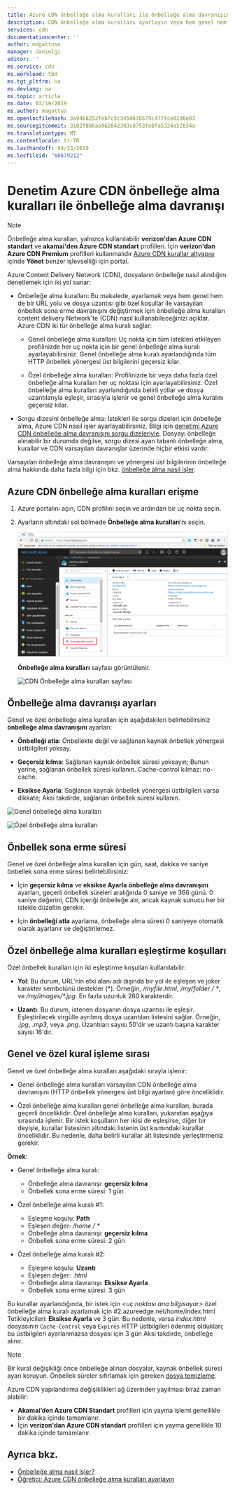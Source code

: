 ```yaml
---
title: Azure CDN önbelleğe alma kuralları ile önbelleğe alma davranışını denetleme | Microsoft Docs
description: CDN önbelleğe alma kuralları ayarlayın veya hem genel hem de bir URL yolu ve dosya uzantıları gibi koşullarla varsayılan önbellek sona erme davranışını değiştirmek için kullanabilirsiniz.
services: cdn
documentationcenter: ''
author: mdgattuso
manager: danielgi
editor: ''
ms.service: cdn
ms.workload: tbd
ms.tgt_pltfrm: na
ms.devlang: na
ms.topic: article
ms.date: 03/19/2019
ms.author: magattus
ms.openlocfilehash: 3a94b8252feb7c5c345d678579c477fce02d6e03
ms.sourcegitcommit: 3102f886aa962842303c8753fe8fa5324a52834a
ms.translationtype: MT
ms.contentlocale: tr-TR
ms.lasthandoff: 04/23/2019
ms.locfileid: "60679212"
---
```

# <a name="control-azure-cdn-caching-behavior-with-caching-rules"></a>Denetim Azure CDN önbelleğe alma kuralları ile önbelleğe alma davranışı

> [!NOTE] 
> Önbelleğe alma kuralları, yalnızca kullanılabilir **verizon'dan Azure CDN standart** ve **akamai'den Azure CDN standart** profilleri. İçin **verizon'dan Azure CDN Premium** profilleri kullanmalıdır [Azure CDN kurallar altyapısı](cdn-rules-engine.md) içinde **Yönet** benzer işlevselliği için portal.
 
Azure Content Delivery Network (CDN), dosyaların önbelleğe nasıl alındığını denetlemek için iki yol sunar: 

- Önbelleğe alma kuralları: Bu makalede, ayarlamak veya hem genel hem de bir URL yolu ve dosya uzantısı gibi özel koşullar ile varsayılan önbellek sona erme davranışını değiştirmek için önbelleğe alma kuralları content delivery Network'te (CDN) nasıl kullanabileceğinizi açıklar. Azure CDN iki tür önbelleğe alma kuralı sağlar:

   - Genel önbelleğe alma kuralları: Uç nokta için tüm istekleri etkileyen profilinizde her uç nokta için bir genel önbelleğe alma kuralı ayarlayabilirsiniz. Genel önbelleğe alma kuralı ayarlandığında tüm HTTP önbellek yönergesi üst bilgilerini geçersiz kılar.

   - Özel önbelleğe alma kuralları: Profilinizde bir veya daha fazla özel önbelleğe alma kuralları her uç noktası için ayarlayabilirsiniz. Özel önbelleğe alma kuralları ayarlandığında belirli yollar ve dosya uzantılarıyla eşleşir, sırasıyla işlenir ve genel önbelleğe alma kuralını geçersiz kılar. 

- Sorgu dizesini önbelleğe alma: İstekleri ile sorgu dizeleri için önbelleğe alma, Azure CDN nasıl işler ayarlayabilirsiniz. Bilgi için [denetimi Azure CDN önbelleğe alma davranışını sorgu dizeleriyle](cdn-query-string.md). Dosyayı önbelleğe alınabilir bir durumda değilse, sorgu dizesi ayarı tabanlı önbelleğe alma, kurallar ve CDN varsayılan davranışlar üzerinde hiçbir etkisi vardır.

Varsayılan önbelleğe alma davranışını ve yönergesi üst bilgilerinin önbelleğe alma hakkında daha fazla bilgi için bkz. [önbelleğe alma nasıl işler](cdn-how-caching-works.md). 


## <a name="accessing-azure-cdn-caching-rules"></a>Azure CDN önbelleğe alma kuralları erişme

1. Azure portalını açın, CDN profilini seçin ve ardından bir uç nokta seçin.

2. Ayarların altındaki sol bölmede **Önbelleğe alma kuralları**’nı seçin.

   ![CDN Önbelleğe alma kuralları düğmesi](./media/cdn-caching-rules/cdn-caching-rules-btn.png)

   **Önbelleğe alma kuralları** sayfası görüntülenir.

   ![CDN Önbelleğe alma kuralları sayfası](./media/cdn-caching-rules/cdn-caching-rules-page.png)


## <a name="caching-behavior-settings"></a>Önbelleğe alma davranışı ayarları
Genel ve özel önbelleğe alma kuralları için aşağıdakileri belirtebilirsiniz **önbelleğe alma davranışını** ayarları:

- **Önbelleği atla**: Önbellekte değil ve sağlanan kaynak önbellek yönergesi üstbilgileri yoksay.

- **Geçersiz kılma**: Sağlanan kaynak önbellek süresi yoksayın; Bunun yerine, sağlanan önbellek süresi kullanın. Cache-control kılmaz: no-cache.

- **Eksikse Ayarla**: Sağlanan kaynak önbellek yönergesi üstbilgileri varsa dikkate; Aksi takdirde, sağlanan önbellek süresi kullanın.

![Genel önbelleğe alma kuralları](./media/cdn-caching-rules/cdn-global-caching-rules.png)

![Özel önbelleğe alma kuralları](./media/cdn-caching-rules/cdn-custom-caching-rules.png)

## <a name="cache-expiration-duration"></a>Önbellek sona erme süresi
Genel ve özel önbelleğe alma kuralları için gün, saat, dakika ve saniye önbellek sona erme süresi belirtebilirsiniz:

- İçin **geçersiz kılma** ve **eksikse Ayarla** **önbelleğe alma davranışını** ayarları, geçerli önbellek süreleri aralığında 0 saniye ve 366 günü. 0 saniye değerini, CDN içeriği önbelleğe alır, ancak kaynak sunucu her bir istekle düzeltin gerekir.

- İçin **önbelleği atla** ayarlama, önbelleğe alma süresi 0 saniyeye otomatik olarak ayarlanır ve değiştirilemez.

## <a name="custom-caching-rules-match-conditions"></a>Özel önbelleğe alma kuralları eşleştirme koşulları

Özel önbellek kuralları için iki eşleştirme koşulları kullanılabilir:
 
- **Yol**: Bu durum, URL'nin etki alanı adı dışında bir yol ile eşleşen ve joker karakter sembolünü destekler (\*). Örneğin, _/myfile.html_, _/my/folder / *_, ve _/my/images/*.jpg_. En fazla uzunluk 260 karakterdir.

- **Uzantı**: Bu durum, istenen dosyanın dosya uzantısı ile eşleşir. Eşleştirilecek virgülle ayrılmış dosya uzantıları listesini sağlar. Örneğin, _.jpg_, _.mp3_, veya _.png_. Uzantıları sayısı 50'dir ve uzantı başına karakter sayısı 16'dır. 

## <a name="global-and-custom-rule-processing-order"></a>Genel ve özel kural işleme sırası
Genel ve özel önbelleğe alma kuralları aşağıdaki sırayla işlenir:

- Genel önbelleğe alma kuralları varsayılan CDN önbelleğe alma davranışını (HTTP önbellek yönergesi üst bilgi ayarları) göre önceliklidir. 

- Özel önbelleğe alma kuralları genel önbelleğe alma kuralları, burada geçerli önceliklidir. Özel önbelleğe alma kuralları, yukarıdan aşağıya sırasında işlenir. Bir istek koşulların her ikisi de eşleşirse, diğer bir deyişle, kurallar listesinin altındaki listenin üst kısmındaki kurallar önceliklidir. Bu nedenle, daha belirli kurallar alt listesinde yerleştirmeniz gerekir.

**Örnek**:
- Genel önbelleğe alma kuralı: 
   - Önbelleğe alma davranışı: **geçersiz kılma**
   - Önbellek sona erme süresi: 1 gün

- Özel önbelleğe alma kuralı #1:
   - Eşleşme koşulu: **Path**
   - Eşleşen değer:   _/home / *_
   - Önbelleğe alma davranışı: **geçersiz kılma**
   - Önbellek sona erme süresi: 2 gün

- Özel önbelleğe alma kuralı #2:
   - Eşleşme koşulu: **Uzantı**
   - Eşleşen değer: _.html_
   - Önbelleğe alma davranışı: **Eksikse Ayarla**
   - Önbellek sona erme süresi: 3 gün

Bu kurallar ayarlandığında, bir istek için  _&lt;uç noktası ana bilgisayar&gt;_ özel önbelleğe alma kuralı ayarlamak için #2.azureedge.net/home/index.html Tetikleyicileri: **Eksikse Ayarla** ve 3 gün. Bu nedenle, varsa *index.html* dosyasının `Cache-Control` veya `Expires` HTTP üstbilgileri ödenmiş oldukları; bu üstbilgileri ayarlanmazsa dosyası için 3 gün Aksi takdirde, önbelleğe alınır.

> [!NOTE] 
> Bir kural değişikliği önce önbelleğe alınan dosyalar, kaynak önbellek süresi ayarı koruyun. Önbellek süreler sıfırlamak için gereken [dosya temizleme](cdn-purge-endpoint.md). 
>
> Azure CDN yapılandırma değişiklikleri ağ üzerinden yayılması biraz zaman alabilir: 
> - **Akamai’den Azure CDN Standart** profilleri için yayma işlemi genellikle bir dakika içinde tamamlanır. 
> - İçin **verizon'dan Azure CDN standart** profilleri için yayma genellikle 10 dakika içinde tamamlanır.  
>

## <a name="see-also"></a>Ayrıca bkz.

- [Önbelleğe alma nasıl işler?](cdn-how-caching-works.md)
- [Öğretici: Azure CDN önbelleğe alma kuralları ayarlayın](cdn-caching-rules-tutorial.md)
